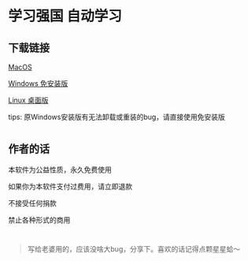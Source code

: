 # 学习强国 自动学习

## 下载链接

[MacOS](https://github.com/v2018z/xueXiQiangguo/tree/main/build/MacOS)

[Windows 免安装版](https://github.com/v2018z/xueXiQiangguo/tree/main/build/Windows) 

[Linux 桌面版](https://github.com/v2018z/xueXiQiangguo/tree/main/build/Linux)

tips: 原Windows安装版有无法卸载或重装的bug，请直接使用免安装版

#
## 作者的话

本软件为公益性质，永久免费使用

如果你为本软件支付过费用，请立即退款

不接受任何捐款

禁止各种形式的商用
#
> 写给老婆用的，应该没啥大bug，分享下。喜欢的话记得点颗星星蛤～
